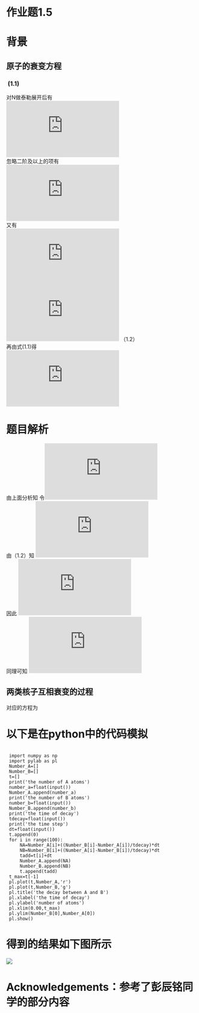 # 作业题1.5
 
# 背景
## 原子的衰变方程
### <img src="http://latex.codecogs.com/gif.latex?\frac{dN}{dt}=-\frac{N}{\tau}" alt="" title="" />  (1.1) <br/>
对N做泰勒展开后有 <br/>
  ![](http://latex.codecogs.com/gif.latex?N%28%5CDelta%20t%29%3DN%280%29&plus;%5Cfrac%7BdN%7D%7Bdt%7D%5Ccdot%5CDelta%20t&plus;%5Cfrac%7B1%7D%7B2%7D%5Ccdot%5Cfrac%7Bd%5E2N%7D%7Bdt%5E2%7D&plus;...) <br/>
  忽略二阶及以上的项有 <br/>
  ![](http://latex.codecogs.com/gif.latex?N%28%5CDelta%20t%29%5Capprox%20N%280%29&plus;%5Cfrac%7BdN%7D%7Bdt%7D%5Ccdot%5CDelta%20t) <br/>
  又有  <br/>
 ![](http://latex.codecogs.com/gif.latex?%5Cfrac%7BdN%7D%7Bdt%7D%3D%5Clim_%7B%5CDelta%20t%5Crightarrow%200%7D%5Cfrac%7BN%28t&plus;%5CDelta%20t%29-N%28t%29%7D%7B%5CDelta%20t%7D%5Capprox%20%5Cfrac%7BN%28t&plus;%5CDelta%20t%29-N%28t%29%7D%7B%5CDelta%20t%7D) <br/>
 ![](http://latex.codecogs.com/gif.latex?N%28t&plus;%5CDelta%20t%29%5Capprox%20N%28t%29&plus;%5Cfrac%7BdN%7D%7Bdt%7D%5Ccdot%5CDelta%20t) （1.2） <br/>
 再由式(1.1)得<br/>
 ![](http://latex.codecogs.com/gif.latex?N%28t&plus;%5CDelta%20t%29%5Capprox%20N%28t%29-%5Cfrac%7BN%28t%29%7D%7B%5Ctau%7D%5Ccdot%5CDelta%20t) 
 
# 题目解析
 由上面分析知
 令![](http://latex.codecogs.com/gif.latex?N_A-N_B%3DN)<BR/>
 由（1.2）知    ![](http://latex.codecogs.com/gif.latex?N_A%28t&plus;%5CDelta%20t%29%3DN_A%28t%29&plus;%5Cfrac%7BdN_A%7D%7Bdt%7D%5Ccdot%20%5CDelta%20t)    
 因此    ![](http://latex.codecogs.com/gif.latex?N_A%28t&plus;%5CDelta%20t%29%3DN_A%28t%29&plus;%5Cfrac%7BN_B-N_A%7D%7B%5Ctau%7D%5Ccdot%20%5CDelta%20t)    
 同理可知    ![](http://latex.codecogs.com/gif.latex?N_B%28t&plus;%5CDelta%20t%29%3DN_B%28t%29&plus;%5Cfrac%7BN_A-N_B%7D%7B%5Ctau%7D%5Ccdot%20%5CDelta%20t)
 
## 两类核子互相衰变的过程
 对应的方程为 <br/>
<img src="http://latex.codecogs.com/gif.latex?\frac{dN_A}{dt}=\frac{N_B}{\tau}-\frac{N_A}{\tau}" alt="" title="" /> <br/>
<img src="http://latex.codecogs.com/gif.latex?\frac{dN_B}{dt}=\frac{N_A}{\tau}-\frac{N_B}{\tau}" alt="" title="" />  <br/>

# 以下是在python中的代码模拟
<pre><code>
 import numpy as np    
 import pylab as pl    
 Number_A=[]    
 Number_B=[]    
 t=[]    
 print('the number of A atoms')    
 number_a=float(input())    
 Number_A.append(number_a)    
 print('the number of B atoms')    
 number_b=float(input())    
 Number_B.append(number_b)    
 print('the time of decay')    
 tdecay=float(input())    
 print('the time step')    
 dt=float(input())    
 t.append(0)    
 for i in range(100):    
     NA=Number_A[i]+((Number_B[i]-Number_A[i])/tdecay)*dt    
     NB=Number_B[i]+((Number_A[i]-Number_B[i])/tdecay)*dt    
     tadd=t[i]+dt    
     Number_A.append(NA)    
     Number_B.append(NB)    
     t.append(tadd)    
 t_max=t[-1]    
 pl.plot(t,Number_A,'r')    
 pl.plot(t,Number_B,'g')    
 pl.title('the decay between A and B')    
 pl.xlabel('the time of decay')    
 pl.ylabel('number of atoms')    
 pl.xlim(0.00,t_max)    
 pl.ylim(Number_B[0],Number_A[0])    
 pl.show()
</code></pre>

# 得到的结果如下图所示
![](https://github.com/Damonphysics/computationalphysics_N2014301020007/blob/master/figure_1.png)

# Acknowledgements：参考了彭辰铭同学的部分内容
